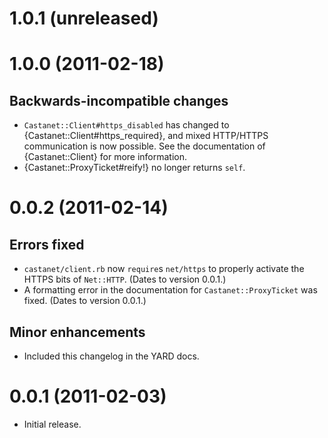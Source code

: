 1.0.1 (unreleased)
==================

1.0.0 (2011-02-18)
==================

Backwards-incompatible changes
------------------------------

- `Castanet::Client#https_disabled` has changed to
  {Castanet::Client#https_required}, and mixed HTTP/HTTPS communication is now
  possible.  See the documentation of {Castanet::Client} for more information.
- {Castanet::ProxyTicket#reify!} no longer returns `self`.

0.0.2 (2011-02-14)
==================

Errors fixed
------------

- `castanet/client.rb` now `require`s `net/https` to properly activate the
  HTTPS bits of `Net::HTTP`.  (Dates to version 0.0.1.)
- A formatting error in the documentation for `Castanet::ProxyTicket` was
  fixed.  (Dates to version 0.0.1.)

Minor enhancements
------------------

- Included this changelog in the YARD docs.

0.0.1 (2011-02-03)
==================

- Initial release.
